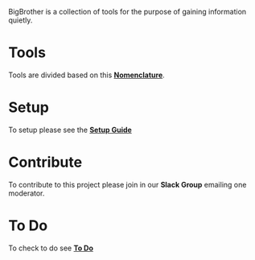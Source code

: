 BigBrother is a collection of tools for the purpose of gaining information quietly.

# Tools
Tools are divided based on this [**Nomenclature**](docs/nomenclature.md).

# Setup
To setup please see the [**Setup Guide**](docs/how-to-setup.md)

# Contribute
To contribute to this project please join in our **Slack Group** emailing one moderator.

# To Do
To check to do see [**To Do**](docs/to-do.md)
